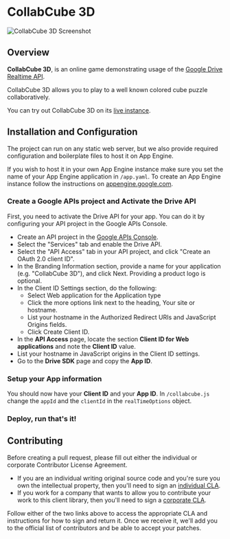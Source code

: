 # CollabCube 3D

![CollabCube 3D Screenshot](https://github.com/googledrive/realtime-cube/raw/master/screenshot.png)

## Overview

**CollabCube 3D**, is an online game demonstrating usage of the [Google Drive Realtime API](https://developers.google.com/drive/realtime).

CollabCube 3D allows you to play to a well known colored cube puzzle collaboratively.

You can try out CollabCube 3D on its [live instance](https://realtime-cube.appspot.com).

## Installation and Configuration

The project can run on any static web server, but we also provide required configuration and boilerplate files to host it on App Engine.

If you wish to host it in your own App Engine instance make sure you set the name of your App Engine application in `/app.yaml`. To create an App Engine instance follow the instructions on [appengine.google.com](https://appengine.google.com).

### Create a Google APIs project and Activate the Drive API

First, you need to activate the Drive API for your app. You can do it by configuring your API project in the Google APIs Console.

- Create an API project in the [Google APIs Console](https://developers.google.com/console).
- Select the "Services" tab and enable the Drive API.
- Select the "API Access" tab in your API project, and click "Create an OAuth 2.0 client ID".
- In the Branding Information section, provide a name for your application (e.g. "CollabCube 3D"), and click Next. Providing a product logo is optional.
- In the Client ID Settings section, do the following:
  - Select Web application for the Application type
  - Click the more options link next to the heading, Your site or hostname.
  - List your hostname in the Authorized Redirect URIs and JavaScript Origins fields.
  - Click Create Client ID.
- In the **API Access** page, locate the section **Client ID for Web applications** and note the **Client ID** value.
- List your hostname in JavaScript origins in the Client ID settings.
- Go to the **Drive SDK** page and copy the **App ID**.


### Setup your App information

You should now have your **Client ID** and your **App ID**. In `/collabcube.js` change the `appId` and the `clientId` in the `realTimeOptions` object.

### Deploy, run that's it!

## Contributing

Before creating a pull request, please fill out either the individual or
corporate Contributor License Agreement.

* If you are an individual writing original source code and you're sure you
own the intellectual property, then you'll need to sign an
[individual CLA](http://code.google.com/legal/individual-cla-v1.0.html).
* If you work for a company that wants to allow you to contribute your work
to this client library, then you'll need to sign a
[corporate CLA](http://code.google.com/legal/corporate-cla-v1.0.html).

Follow either of the two links above to access the appropriate CLA and
instructions for how to sign and return it. Once we receive it, we'll add you
to the official list of contributors and be able to accept your patches.